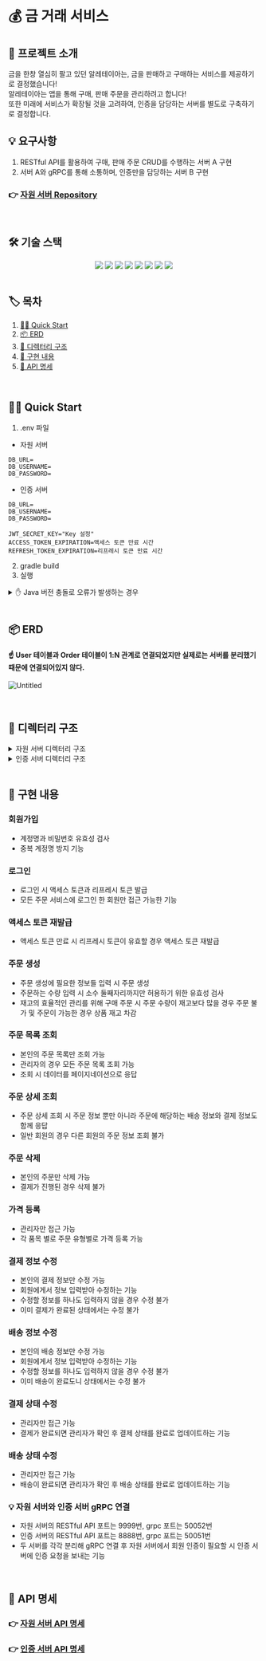 # 💰 금 거래 서비스
## 💬 프로젝트 소개
금을 한창 열심히 팔고 있던 알레테이아는, 금을 판매하고 구매하는 서비스를 제공하기로 결정했습니다! </br>
알레테이아는 앱을 통해 구매, 판매 주문을 관리하려고 합니다! </br>
또한 미래에 서비스가 확장될 것을 고려하여, 인증을 담당하는 서버를 별도로 구축하기로 결정합니다.
</br>

## 💡 요구사항
1. RESTful API를 활용하여 구매, 판매 주문 CRUD를 수행하는 서버 A 구현
2. 서버 A와 gRPC를 통해 소통하며, 인증만을 담당하는 서버 B 구현

### 👉 [자원 서버 Repository](https://github.com/jw427/gold-transaction-resource)
</br>

## 🛠️ 기술 스택
<div align=center>
  <img src="https://img.shields.io/badge/java-007396?style=for-the-badge&logo=java&logoColor=white">
  <img src="https://img.shields.io/badge/spring-6DB33F?style=for-the-badge&logo=spring&logoColor=white">
  <img src="https://img.shields.io/badge/springboot-6DB33F?style=for-the-badge&logo=springboot&logoColor=white">
  <img src="https://img.shields.io/badge/springdatajpa-13C100?style=for-the-badge&logo=spring&logoColor=white">
  <img src="https://img.shields.io/badge/springsecurity-6DB33F?style=for-the-badge&logo=springsecurity&logoColor=white">
  <img src="https://img.shields.io/badge/gradle-02303A?style=for-the-badge&logo=gradle&logoColor=white">
  <img src="https://img.shields.io/badge/mariaDB-003545?style=for-the-badge&logo=mariaDB&logoColor=white">
  <img src="https://img.shields.io/badge/gRPC-4285F4?style=for-the-badge&logo=google&logoColor=white">
</div>
</br>

## 🏷️ 목차
1. [🏃‍♀️ Quick Start](#quick-start)
2. [📦 ERD](#erd)
3. [📁 디렉터리 구조](#디렉터리-구조)
4. [📑 구현 내용](#구현-내용)
5. [💌 API 명세](#api-명세)

</br>

## 🏃‍♀️ Quick Start <a id="quick-start"></a>
1. .env 파일
- 자원 서버
```
DB_URL=
DB_USERNAME=
DB_PASSWORD=
```
- 인증 서버
```
DB_URL=
DB_USERNAME=
DB_PASSWORD=

JWT_SECRET_KEY="Key 설정"
ACCESS_TOKEN_EXPIRATION=액세스 토큰 만료 시간
REFRESH_TOKEN_EXPIRATION=리프레시 토큰 만료 시간
```
2. gradle build
3. 실행
<details>
  <summary>✋ Java 버전 충돌로 오류가 발생하는 경우</summary>
  <div markdown="1">
    <ul>
      <div>현재 프로젝트는 Java 17 버전을 사용중입니다.</div>
      <div>따라서 버전이 다른 경우 17 버전 jdk 파일을 다운로드 후</div>
      <div>root 경로에 <code>gradle.properties</code> 파일을 생성해 아래와 같이 다운로드 받은 파일의 경로를 설정해주세요.</div>
      <div><code>org.gradle.java.home=C:/corretto-17.0.12</code></div>
    </ul>
  </div>
</details>
</br>

## 📦 ERD <a id="erd"></a>
#### ☝️ User 테이블과 Order 테이블이 1:N 관계로 연결되었지만 실제로는 서버를 분리했기 때문에 연결되어있지 않다.
![Untitled](https://github.com/user-attachments/assets/02381a86-c5b9-4c33-9015-5c6ce39bbf07)

</br>

## 📁 디렉터리 구조 <a id="디렉터리-구조"></a>
<details>
<summary>자원 서버 디렉터리 구조</summary>
<div markdown="1">

```
src
├─main
│  ├─java
│  │  └─com
│  │      └─wanted
│  │          └─gold
│  │              │  GoldApplication.java
│  │              │
│  │              ├─client
│  │              │  │  AuthGrpcClient.java
│  │              │  │
│  │              │  └─dto
│  │              │          UserResponseDto.java
│  │              │
│  │              ├─config
│  │              │      SwaggerConfig.java
│  │              │
│  │              ├─exception
│  │              │  │  BadRequestException.java
│  │              │  │  BaseException.java
│  │              │  │  ConflictException.java
│  │              │  │  ErrorCode.java
│  │              │  │  ErrorResponse.java
│  │              │  │  ForbiddenException.java
│  │              │  │  NotFoundException.java
│  │              │  │  UnauthorizedException.java
│  │              │  │
│  │              │  └─handler
│  │              │          GlobalExceptionHandler.java
│  │              │
│  │              ├─order
│  │              │  ├─controller
│  │              │  │      DeliveryController.java
│  │              │  │      OrderController.java
│  │              │  │      PaymentController.java
│  │              │  │
│  │              │  ├─domain
│  │              │  │      Delivery.java
│  │              │  │      DeliveryStatus.java
│  │              │  │      Order.java
│  │              │  │      OrderStatus.java
│  │              │  │      OrderType.java
│  │              │  │      Payment.java
│  │              │  │      PaymentStatus.java
│  │              │  │
│  │              │  ├─dto
│  │              │  │      CreateOrderRequestDto.java
│  │              │  │      DeliveryResponseDto.java
│  │              │  │      ModifyDeliveryRequestDto.java
│  │              │  │      ModifyPaymentRequestDto.java
│  │              │  │      OrderDetailResponseDto.java
│  │              │  │      OrderListPaginationResponseDto.java
│  │              │  │      OrderListResponseDto.java
│  │              │  │      PaymentResponseDto.java
│  │              │  │
│  │              │  ├─repository
│  │              │  │      DeliveryRepository.java
│  │              │  │      OrderRepository.java
│  │              │  │      PaymentRepository.java
│  │              │  │
│  │              │  └─service
│  │              │          DeliveryService.java
│  │              │          OrderService.java
│  │              │          OrderValidator.java
│  │              │          PaymentService.java
│  │              │
│  │              └─product
│  │                  ├─controller
│  │                  │      PriceController.java
│  │                  │
│  │                  ├─domain
│  │                  │      GoldType.java
│  │                  │      Price.java
│  │                  │      PriceType.java
│  │                  │      Product.java
│  │                  │
│  │                  ├─dto
│  │                  │      CreatePriceRequestDto.java
│  │                  │
│  │                  ├─repository
│  │                  │      PriceRepository.java
│  │                  │      ProductRepository.java
│  │                  │
│  │                  └─service
│  │                          PriceService.java
│  │
│  ├─proto
│  │      auth.proto
│  │
│  └─resources
│          application.yml
│
└─test
    └─java
        └─com
            └─wanted
                └─gold
                        GoldApplicationTests.java
```

</div>
</details>
<details>
<summary>인증 서버 디렉터리 구조</summary>
<div markdown="1">

```
src
├─main
│  ├─java
│  │  └─com
│  │      └─wanted
│  │          └─gold
│  │              │  GoldApplication.java
│  │              │
│  │              ├─config
│  │              │      SwaggerConfig.java
│  │              │
│  │              ├─exception
│  │              │  │  BadRequestException.java
│  │              │  │  BaseException.java
│  │              │  │  ConflictException.java
│  │              │  │  ErrorCode.java
│  │              │  │  ErrorResponse.java
│  │              │  │  NotFoundException.java
│  │              │  │  UnauthorizedException.java
│  │              │  │
│  │              │  └─handler
│  │              │          GlobalExceptionHandler.java
│  │              │
│  │              ├─server
│  │              │      AuthServer.java
│  │              │
│  │              └─user
│  │                  ├─config
│  │                  │      SecurityConfig.java
│  │                  │      TokenAuthenticationFilter.java
│  │                  │      TokenProvider.java
│  │                  │
│  │                  ├─controller
│  │                  │      TokenController.java
│  │                  │      UserController.java
│  │                  │
│  │                  ├─domain
│  │                  │      Role.java
│  │                  │      Token.java
│  │                  │      User.java
│  │                  │      UserDetail.java
│  │                  │
│  │                  ├─dto
│  │                  │      SignUpRequestDto.java
│  │                  │      SignUpResponseDto.java
│  │                  │      TokenRequestDto.java
│  │                  │      TokenResponseDto.java
│  │                  │      UserLoginRequestDto.java
│  │                  │      UserLoginResponseDto.java
│  │                  │
│  │                  ├─repository
│  │                  │      TokenRepository.java
│  │                  │      UserRepository.java
│  │                  │
│  │                  └─service
│  │                          AuthServiceGrpcImpl.java
│  │                          TokenService.java
│  │                          UserDetailService.java
│  │                          UserService.java
│  │                          UserValidator.java
│  │
│  ├─proto
│  │      auth.proto
│  │
│  └─resources
│          application.yml
│
└─test
    └─java
        └─com
            └─wanted
                └─gold
                        GoldApplicationTests.java
```

</div>
</details>

</br>

## 📑 구현 내용 <a id="구현-내용"></a>
### 회원가입
- 계정명과 비밀번호 유효성 검사
- 중복 계정명 방지 기능

### 로그인
- 로그인 시 액세스 토큰과 리프레시 토큰 발급
- 모든 주문 서비스에 로그인 한 회원만 접근 가능한 기능

### 액세스 토큰 재발급
- 액세스 토큰 만료 시 리프레시 토큰이 유효할 경우 액세스 토큰 재발급

### 주문 생성
- 주문 생성에 필요한 정보들 입력 시 주문 생성
- 주문하는 수량 입력 시 소수 둘째자리까지만 허용하기 위한 유효성 검사
- 재고의 효율적인 관리를 위해 구매 주문 시 주문 수량이 재고보다 많을 경우 주문 불가 및 주문이 가능한 경우 상품 재고 차감

### 주문 목록 조회
- 본인의 주문 목록만 조회 가능
- 관리자의 경우 모든 주문 목록 조회 가능
- 조회 시 데이터를 페이지네이션으로 응답

### 주문 상세 조회
- 주문 상세 조회 시 주문 정보 뿐만 아니라 주문에 해당하는 배송 정보와 결제 정보도 함께 응답
- 일반 회원의 경우 다른 회원의 주문 정보 조회 불가

### 주문 삭제
- 본인의 주문만 삭제 가능
- 결제가 진행된 경우 삭제 불가

### 가격 등록
- 관리자만 접근 가능
- 각 품목 별로 주문 유형별로 가격 등록 가능

### 결제 정보 수정
- 본인의 결제 정보만 수정 가능
- 회원에게서 정보 입력받아 수정하는 기능
- 수정할 정보를 하나도 입력하지 않을 경우 수정 불가
- 이미 결제가 완료된 상태에서는 수정 불가

### 배송 정보 수정
- 본인의 배송 정보만 수정 가능
- 회원에게서 정보 입력받아 수정하는 기능
- 수정할 정보를 하나도 입력하지 않을 경우 수정 불가
- 이미 배송이 완료도니 상태에서는 수정 불가

### 결제 상태 수정
- 관리자만 접근 가능
- 결제가 완료되면 관리자가 확인 후 결제 상태를 완료로 업데이트하는 기능

### 배송 상태 수정
- 관리자만 접근 가능
- 배송이 완료되면 관리자가 확인 후 배송 상태를 완료로 업데이트하는 기능

### 💡 자원 서버와 인증 서버 gRPC 연결
- 자원 서버의 RESTful API 포트는 9999번, grpc 포트는 50052번
- 인증 서버의 RESTful API 포트는 8888번, grpc 포트는 50051번
- 두 서버를 각각 분리해 gRPC 연결 후 자원 서버에서 회원 인증이 필요할 시 인증 서버에 인증 요청을 보내는 기능

</br>

## 💌 API 명세 <a id="api-명세"></a>
### 👉 [자원 서버 API 명세](https://documenter.getpostman.com/view/29531239/2sAXqmAQkQ)
### 👉 [인증 서버 API 명세](https://documenter.getpostman.com/view/29531239/2sAXqmA5Lp)
</br>
